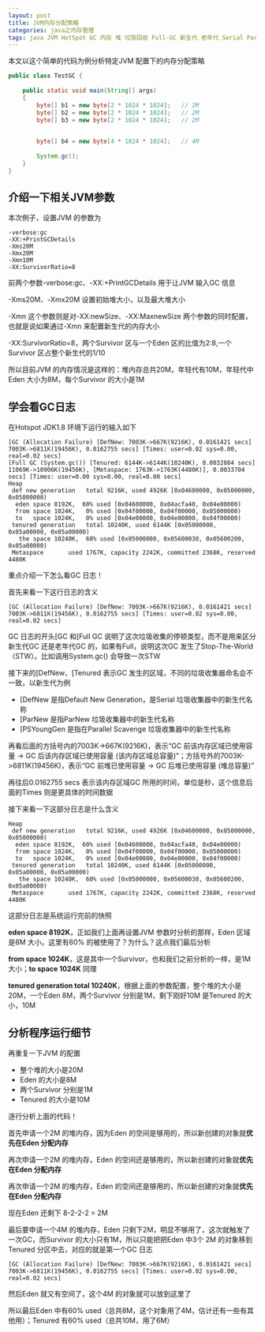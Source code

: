 ```yaml
---
layout: post
title: JVM内存分配策略
categories: java之内存管理
tags: java JVM HotSpot GC 内存 堆 垃圾回收 Full-GC 新生代 老年代 Serial ParNew Parallel Eden Survivor Tenured 
---
```


本文以这个简单的代码为例分析特定JVM 配置下的内存分配策略

```java
public class TestGC {
    
    public static void main(String[] args)  
    {
        byte[] b1 = new byte[2 * 1024 * 1024];   // 2M
        byte[] b2 = new byte[2 * 1024 * 1024];   // 2M
        byte[] b3 = new byte[2 * 1024 * 1024];   // 2M
        

        byte[] b4 = new byte[4 * 1024 * 1024];   // 4M
        
        System.gc();
    }
}
```

## 介绍一下相关JVM参数

本次例子，设置JVM 的参数为

```
-verbose:gc
-XX:+PrintGCDetails
-Xms20M
-Xmx20M
-Xmn10M
-XX:SurvivorRatio=8
```

前两个参数-verbose:gc、-XX:+PrintGCDetails 用于让JVM 输入GC 信息

-Xms20M、-Xmx20M 设置初始堆大小，以及最大堆大小

-Xmn 这个参数则是对-XX:newSize、-XX:MaxnewSize 两个参数的同时配置，也就是说如果通过-Xmn 来配置新生代的内存大小

-XX:SurvivorRatio=8，两个Survivor 区与一个Eden 区的比值为2:8,一个Survivor 区占整个新生代的1/10

所以目前JVM 的内存情况是这样的：堆内存总共20M，年轻代有10M，年轻代中Eden 大小为8M，每个Survivor 的大小是1M

## 学会看GC日志

在Hotspot JDK1.8 环境下运行的输入如下

```
[GC (Allocation Failure) [DefNew: 7003K->667K(9216K), 0.0161421 secs] 7003K->6811K(19456K), 0.0162755 secs] [Times: user=0.02 sys=0.00, real=0.02 secs] 
[Full GC (System.gc()) [Tenured: 6144K->6144K(10240K), 0.0032884 secs] 11069K->10906K(19456K), [Metaspace: 1763K->1763K(4480K)], 0.0033704 secs] [Times: user=0.00 sys=0.00, real=0.00 secs] 
Heap
 def new generation   total 9216K, used 4926K [0x04600000, 0x05000000, 0x05000000)
  eden space 8192K,  60% used [0x04600000, 0x04acfa40, 0x04e00000)
  from space 1024K,   0% used [0x04f00000, 0x04f00000, 0x05000000)
  to   space 1024K,   0% used [0x04e00000, 0x04e00000, 0x04f00000)
 tenured generation   total 10240K, used 6144K [0x05000000, 0x05a00000, 0x05a00000)
   the space 10240K,  60% used [0x05000000, 0x05600030, 0x05600200, 0x05a00000)
 Metaspace       used 1767K, capacity 2242K, committed 2368K, reserved 4480K
```

重点介绍一下怎么看GC 日志！

首先来看一下这行日志的含义

```
[GC (Allocation Failure) [DefNew: 7003K->667K(9216K), 0.0161421 secs] 7003K->6811K(19456K), 0.0162755 secs] [Times: user=0.02 sys=0.00, real=0.02 secs] 
```

GC 日志的开头[GC 和[Full GC 说明了这次垃圾收集的停顿类型，而不是用来区分新生代GC 还是老年代GC 的，如果有Full，说明这次GC 发生了Stop-The-World（STW）。比如调用System.gc() 会导致一次STW

接下来的[DefNew、[Tenured 表示GC 发生的区域，不同的垃圾收集器命名会不一致，以新生代为例

* [DefNew 是指Default New Generation，是Serial 垃圾收集器中的新生代名称
* [ParNew 是指ParNew 垃圾收集器中的新生代名称
* [PSYoungGen 是指在Parallel Scavenge 垃圾收集器中的新生代名称

再看后面的方括号内的7003K->667K(9216K)，表示“GC 前该内存区域已使用容量 -> GC 后该内存区域已使用容量 (该内存区域总容量)”；方括号外的7003K->6811K(19456K)，表示“GC 前堆已使用容量 -> GC 后堆已使用容量 (堆总容量)”

再往后0.0162755 secs 表示该内存区域GC 所用的时间，单位是秒，这个信息后面的Times 则是更具体的时间数据

接下来看一下这部分日志是什么含义

```
Heap
 def new generation   total 9216K, used 4926K [0x04600000, 0x05000000, 0x05000000)
  eden space 8192K,  60% used [0x04600000, 0x04acfa40, 0x04e00000)
  from space 1024K,   0% used [0x04f00000, 0x04f00000, 0x05000000)
  to   space 1024K,   0% used [0x04e00000, 0x04e00000, 0x04f00000)
 tenured generation   total 10240K, used 6144K [0x05000000, 0x05a00000, 0x05a00000)
   the space 10240K,  60% used [0x05000000, 0x05600030, 0x05600200, 0x05a00000)
 Metaspace       used 1767K, capacity 2242K, committed 2368K, reserved 4480K
```

这部分日志是系统运行完前的快照

**eden space 8192K**，正如我们上面再设置JVM 参数时分析的那样，Eden 区域是8M 大小。这里有60% 的被使用了？为什么？这点我们最后分析

**from space 1024K**，这是其中一个Survivor，也和我们之前分析的一样，是1M 大小；**to space 1024K** 同理

**tenured generation   total 10240K**，根据上面的参数配置，整个堆的大小是20M，一个Eden 8M，两个Survivor 分别是1M，剩下刚好10M 是Tenured 的大小，10M

## 分析程序运行细节

再重复一下JVM 的配置

* 整个堆的大小是20M
* Eden 的大小是8M
* 两个Survivor 分别是1M
* Tenured 的大小是10M

逐行分析上面的代码！

首先申请一个2M 的堆内存，因为Eden 的空间是够用的，所以新创建的对象就**优先在Eden 分配内存**

再次申请一个2M 的堆内存，Eden 的空间还是够用的，所以新创建的对象就**优先在Eden 分配内存**

再次申请一个2M 的堆内存，Eden 的空间还是够用的，所以新创建的对象就**优先在Eden 分配内存**

现在Eden 还剩下 8-2-2-2 = 2M

最后要申请一个4M 的堆内存，Eden 只剩下2M，明显不够用了，这次就触发了一次GC，而Survivor 的大小只有1M，所以只能把把Eden 中3个 2M 的对象移到Tenured 分区中去，对应的就是第一个GC 日志

```
[GC (Allocation Failure) [DefNew: 7003K->667K(9216K), 0.0161421 secs] 7003K->6811K(19456K), 0.0162755 secs] [Times: user=0.02 sys=0.00, real=0.02 secs] 
```

然后Eden 就又有空间了，这个4M 的对象就可以放到这里了

所以最后Eden 中有60% used（总共8M，这个对象用了4M，估计还有一些有其他用）；Tenured 有60% used（总共10M，用了6M）